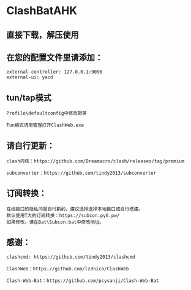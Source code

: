 # ClashBatAHK

## 直接下载，解压使用

## 在您的配置文件里请添加：
    external-controller: 127.0.0.1:9090
    external-ui: yacd

## tun/tap模式
    Profile\defaultconfig中修改配置
    
    Tun模式请用管理打开ClashWeb.exe

## 请自行更新：
    clash内核：https://github.com/Dreamacro/clash/releases/tag/premium

    subconverter：https://github.com/tindy2013/subconverter


## 订阅转换：
    在线接口的隐私问题自行斟酌，建议选择选择本地接口或自行搭建。
    默认使用T大的订阅转换：https://subcon.py6.pw/
    如果修改，请在Bat\Subcon.bat中修改地址。

## 感谢：

    clashcmd: https://github.com/tindy2013/clashcmd

    ClashWeb：https://github.com/lzdnico/ClashWeb

    Clash-Web-Bat：https://github.com/pcysanji/Clash-Web-Bat

